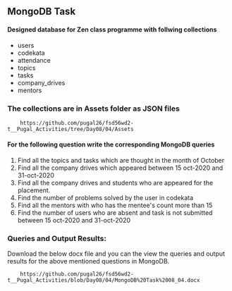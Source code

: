 ## MongoDB Task

#### Designed database for Zen class programme with follwing collections
- users
- codekata
- attendance
- topics
- tasks
- company_drives
- mentors


### The collections are in Assets folder as JSON files

```
    https://github.com/pugal26/fsd56wd2-t__Pugal_Activities/tree/Day08/04/Assets
```

#### For the following question write the corresponding MongoDB queries

1. Find all the topics and tasks which are thought in the month of October
2. Find all the company drives which appeared between 15 oct-2020 and 31-oct-2020
3. Find all the company drives and students who are appeared for the placement.
4. Find the number of problems solved by the user in codekata
5. Find all the mentors with who has the mentee's count more than 15
6. Find the number of users who are absent and task is not submitted  between 15 oct-2020 and 31-oct-2020

### Queries and Output Results:
Download the below docx file and you can the view the queries and output results for the above mentioned questions in MongoDB.

```
    https://github.com/pugal26/fsd56wd2-t__Pugal_Activities/blob/Day08/04/MongoDB%20Task%2008_04.docx
```


